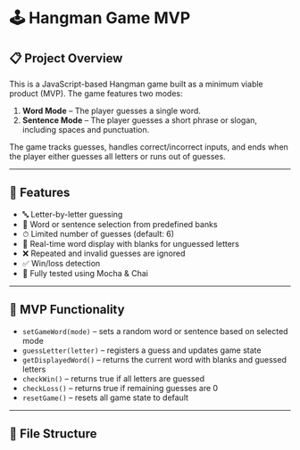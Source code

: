 # 🕹️ Hangman Game MVP

## 📋 Project Overview

This is a JavaScript-based Hangman game built as a minimum viable product (MVP). The game features two modes:
1. **Word Mode** – The player guesses a single word.
2. **Sentence Mode** – The player guesses a short phrase or slogan, including spaces and punctuation.

The game tracks guesses, handles correct/incorrect inputs, and ends when the player either guesses all letters or runs out of guesses.

---

## 🚀 Features

- 🔤 Letter-by-letter guessing
- 🧠 Word or sentence selection from predefined banks
- ⏱ Limited number of guesses (default: 6)
- 👀 Real-time word display with blanks for unguessed letters
- ❌ Repeated and invalid guesses are ignored
- ✅ Win/loss detection
- 🧪 Fully tested using Mocha & Chai

---

## 🧱 MVP Functionality

- `setGameWord(mode)` – sets a random word or sentence based on selected mode
- `guessLetter(letter)` – registers a guess and updates game state
- `getDisplayedWord()` – returns the current word with blanks and guessed letters
- `checkWin()` – returns true if all letters are guessed
- `checkLoss()` – returns true if remaining guesses are 0
- `resetGame()` – resets all game state to default

---

## 📂 File Structure

